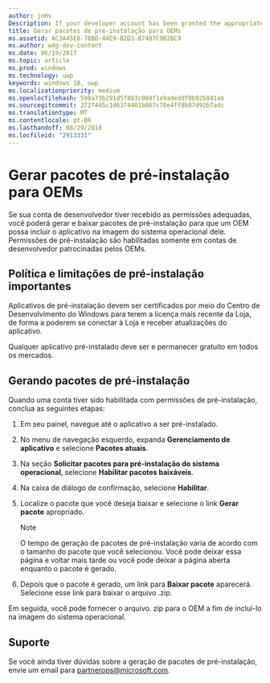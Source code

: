 ```yaml
---
author: jnHs
Description: If your developer account has been granted the appropriate permissions, you can generate and download preinstall packages so that an OEM can include your app in their OS image.
title: Gerar pacotes de pré-instalação para OEMs
ms.assetid: AC3A45E8-7BBD-44E9-B2D3-B74B7C9B2BC9
ms.author: wdg-dev-content
ms.date: 06/19/2017
ms.topic: article
ms.prod: windows
ms.technology: uwp
keywords: windows 10, uwp
ms.localizationpriority: medium
ms.openlocfilehash: 598a73b291d5f8b3c004f1e9adeddf0b92b841ab
ms.sourcegitcommit: 3727445c1d6374401b867c78e4ff8b07d92b7adc
ms.translationtype: MT
ms.contentlocale: pt-BR
ms.lasthandoff: 08/29/2018
ms.locfileid: "2913331"
---
```

# <a name="generate-preinstall-packages-for-oems"></a>Gerar pacotes de pré-instalação para OEMs

Se sua conta de desenvolvedor tiver recebido as permissões adequadas, você poderá gerar e baixar pacotes de pré-instalação para que um OEM possa incluir o aplicativo na imagem do sistema operacional dele. Permissões de pré-instalação são habilitadas somente em contas de desenvolvedor patrocinadas pelos OEMs.


## <a name="important-preinstall-policy--limitations"></a>Política e limitações de pré-instalação importantes

Aplicativos de pré-instalação devem ser certificados por meio do Centro de Desenvolvimento do Windows para terem a licença mais recente da Loja, de forma a poderem se conectar à Loja e receber atualizações do aplicativo.

Qualquer aplicativo pré-instalado deve ser e permanecer gratuito em todos os mercados.


## <a name="generating-preinstall-packages"></a>Gerando pacotes de pré-instalação

Quando uma conta tiver sido habilitada com permissões de pré-instalação, conclua as seguintes etapas:

1.  Em seu painel, navegue até o aplicativo a ser pré-instalado.
2.  No menu de navegação esquerdo, expanda **Gerenciamento de aplicativo** e selecione **Pacotes atuais**.
3.  Na seção **Solicitar pacotes para pré-instalação do sistema operacional**, selecione **Habilitar pacotes baixáveis**.
4.  Na caixa de diálogo de confirmação, selecione **Habilitar**.
5.  Localize o pacote que você deseja baixar e selecione o link **Gerar pacote** apropriado.

    > [!NOTE]
    > O tempo de geração de pacotes de pré-instalação varia de acordo com o tamanho do pacote que você selecionou. Você pode deixar essa página e voltar mais tarde ou você pode deixar a página aberta enquanto o pacote é gerado.

6.  Depois que o pacote é gerado, um link para **Baixar pacote** aparecerá. Selecione esse link para baixar o arquivo .zip.

Em seguida, você pode fornecer o arquivo. zip para o OEM a fim de incluí-lo na imagem do sistema operacional.


## <a name="support"></a>Suporte

Se você ainda tiver dúvidas sobre a geração de pacotes de pré-instalação, envie um email para <partnerops@microsoft.com>.

 

 




